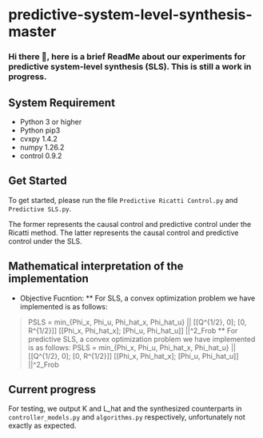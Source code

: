 # predictive-system-level-synthesis-master
### Hi there 👋, here is a brief ReadMe about our experiments for predictive system-level synthesis (SLS). This is still a work in progress.
## System Requirement
<!--
We recommend using Python 3 (and pip3) or above. 
-->
* Python 3 or higher
* Python pip3
* cvxpy 1.4.2
* numpy 1.26.2
* control 0.9.2

## Get Started
To get started, please run the file ``Predictive Ricatti Control.py`` and  ``Predictive SLS.py``.

The former represents the causal control and predictive control under the Ricatti method. The latter represents the causal control and predictive control under the SLS.

## Mathematical interpretation of the implementation
* Objective Fucntion:
** For SLS, a convex optimization problem we have implemented is as follows:
> PSLS = min_{Phi_x, Phi_u, Phi_hat_x, Phi_hat_u} || [[Q^{1/2}, 0]; [0, R^{1/2}]] [[Phi_x, Phi_hat_x]; [Phi_u, Phi_hat_u]] ||^2_Frob
** For predictive SLS, a convex optimization problem we have implemented is as follows:
> PSLS = min_{Phi_x, Phi_u, Phi_hat_x, Phi_hat_u} || [[Q^{1/2}, 0]; [0, R^{1/2}]] [[Phi_x, Phi_hat_x]; [Phi_u, Phi_hat_u]] ||^2_Frob
## Current progress
For testing, we output K and L_hat and the synthesized counterparts in ``controller_models.py`` and ``algorithms.py`` respectively, unfortunately not exactly as expected.
